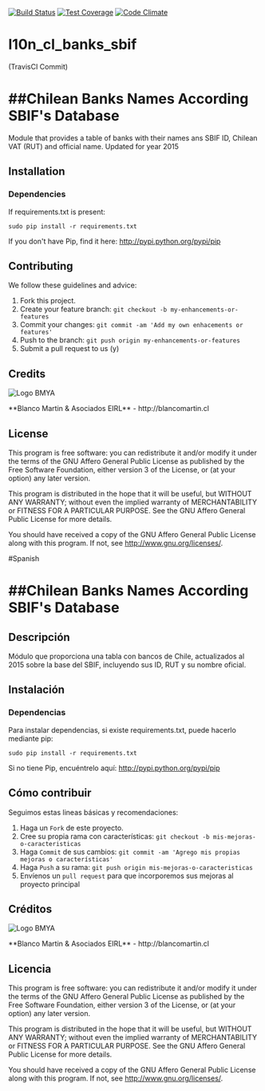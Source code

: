 [![Build Status](https://travis-ci.org/odoo-chile/l10n_cl_banks_sbif.svg)](https://travis-ci.org/odoo-chile/l10n_cl_banks_sbif)
[![Test Coverage](https://codeclimate.com/github/odoo-chile/l10n_cl_banks_sbif/badges/coverage.svg)](https://codeclimate.com/github/odoo-chile/l10n_cl_banks_sbif/coverage)
[![Code Climate](https://codeclimate.com/github/odoo-chile/l10n_cl_banks_sbif/badges/gpa.svg)](https://codeclimate.com/github/odoo-chile/l10n_cl_banks_sbif)

# l10n_cl_banks_sbif
(TravisCI Commit)

##Chilean Banks Names According SBIF's Database
=============================================

Module that provides a table of banks with their names ans SBIF ID, Chilean VAT (RUT) and official name. Updated for year 2015

## Installation
 
### Dependencies

If requirements.txt is present:

    sudo pip install -r requirements.txt

If you don't have Pip, find it here: http://pypi.python.org/pypi/pip

## Contributing
We follow these guidelines and advice:

1. Fork this project.
2. Create your feature branch: `git checkout -b my-enhancements-or-features`
3. Commit your changes: `git commit -am 'Add my own enhacements or features'`
4. Push to the branch: `git push origin my-enhancements-or-features`
5. Submit a pull request to us (y)

## Credits
<p>
<img alt="Logo BMYA" src="http://crm.blancomartin.cl/index.php?entryPoint=image&name=c82ab43f-e8dd-b2fa-25ff-56017f69d116" />
</p>
**Blanco Martin & Asociados EIRL** - http://blancomartin.cl

## License

This program is free software: you can redistribute it and/or modify it under the terms of the GNU Affero General Public License as published by the Free Software Foundation, either version 3 of the License, or (at your option) any later version.

This program is distributed in the hope that it will be useful, but WITHOUT ANY WARRANTY; without even the implied warranty of MERCHANTABILITY or FITNESS FOR A PARTICULAR PURPOSE. See the GNU Affero General Public License for more details.

You should have received a copy of the GNU Affero General Public License along with this program. If not, see http://www.gnu.org/licenses/.
 
#Spanish

##Chilean Banks Names According SBIF's Database
=============================================

## Descripción

Módulo que proporciona una tabla con bancos de Chile, actualizados al 2015 sobre la base del SBIF, incluyendo sus ID, RUT y su nombre oficial.

## Instalación
 
### Dependencias

Para instalar dependencias, si existe requirements.txt, puede hacerlo mediante pip:

    sudo pip install -r requirements.txt

Si no tiene Pip, encuéntrelo aquí: http://pypi.python.org/pypi/pip

## Cómo contribuir
Seguimos estas lineas básicas y recomendaciones:

1. Haga un `Fork` de este proyecto.
2. Cree su propia rama con características: `git checkout -b mis-mejoras-o-caracteristicas`
3. Haga `Commit` de sus cambios: `git commit -am 'Agrego mis propias mejoras o características'`
4. Haga `Push` a su rama: `git push origin mis-mejoras-o-caracteristicas`
5. Envíenos un `pull request` para que incorporemos sus mejoras al proyecto principal

## Créditos
<p>
<img alt="Logo BMYA" src="http://crm.blancomartin.cl/index.php?entryPoint=image&name=c82ab43f-e8dd-b2fa-25ff-56017f69d116" />
</p>
**Blanco Martin & Asociados EIRL** - http://blancomartin.cl

## Licencia

This program is free software: you can redistribute it and/or modify it under the terms of the GNU Affero General Public License as published by the Free Software Foundation, either version 3 of the License, or (at your option) any later version.

This program is distributed in the hope that it will be useful, but WITHOUT ANY WARRANTY; without even the implied warranty of MERCHANTABILITY or FITNESS FOR A PARTICULAR PURPOSE. See the GNU Affero General Public License for more details.

You should have received a copy of the GNU Affero General Public License along with this program. If not, see http://www.gnu.org/licenses/.
